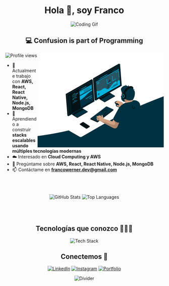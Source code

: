 <!-- Header -->
<div align="center">
  <h1>Hola 👋, soy Franco</h1>
  <img src="https://user-images.githubusercontent.com/73097560/115834477-dbab4500-a447-11eb-908a-139a6edaec5c.gif" alt="Coding Gif">
</div>

<!-- Motto -->
<div align="center">
  <h2>💻 Confusion is part of Programming</h2>
  <img src="https://komarev.com/ghpvc/?username=franwerner&label=Profile%20views&color=0e75b6&style=flat" alt="Profile views" />
  <img align="right" alt="Coding" width="400" src="https://github.com/supravatm/supravatm/blob/main/src/code.gif">
</div>

<!-- About Me -->
- 🔭 Actualmente trabajo con **AWS, React, React Native, Node.js, MongoDB**  
- 🌱 Aprendiendo a construir **stacks escalables usando múltiples tecnologías modernas**  
- ☁️ Interesado en **Cloud Computing y AWS**  
- 💬 Pregúntame sobre **AWS, React, React Native, Node.js, MongoDB**  
- 📫 Contáctame en **francowerner.dev@gmail.com**  

<!-- GitHub Stats -->
<div align="center" style="padding: 50px;">
  <img src="https://github-readme-stats.vercel.app/api?username=theabbie&show_icons=true&include_all_commits=true&theme=radical" alt="GitHub Stats" />
  <img src="https://github-readme-stats.vercel.app/api/top-langs/?username=theabbie&layout=compact&theme=radical" alt="Top Languages" />
</div>

<!-- Tech Stack -->
<div align="center">
  <h2>Tecnologías que conozco 👨🏻‍💻</h2>
  <p>
    <img src="https://skillicons.dev/icons?i=git,aws,cpp,css,discord,docker,postgres,prisma,pug,dynamodb,express,figma,firebase,redis,github,html,java,js,linux,md,materialui,nginx,mongodb,mysql,nextjs,nodejs,postman,py,react,redux,tailwind,ts,vscode,kubernetes&perline=14" alt="Tech Stack" />
  </p>
</div>

<!-- Connect -->
<div align="center">
  <h2>Conectemos 🤝</h2>
  <p>
    <a href="https://www.linkedin.com/in/franco-werner/" target="_blank"><img src="https://user-images.githubusercontent.com/88904952/234979284-68c11d7f-1acc-4f0c-ac78-044e1037d7b0.png" alt="LinkedIn" height="50" width="50" /></a>
    <a href="https://www.instagram.com/_franwerner/?hl=es" target="_blank"><img src="https://user-images.githubusercontent.com/88904952/234981169-2dd1e58f-4b7e-468c-8213-034ba62156c3.png" alt="Instagram" height="50" width="50" /></a>
    <a href="https://werner.vercel.app" target="_blank"><img src="https://user-images.githubusercontent.com/88904952/234982196-562aea17-5532-4550-8c08-1c7cb994a541.png" alt="Portfolio" height="50" width="50" /></a>
  </p>
</div>

<!-- Divider -->
<div align="center">
  <img src="https://user-images.githubusercontent.com/73097560/115834477-dbab4500-a447-11eb-908a-139a6edaec5c.gif" alt="Divider">
</div>
